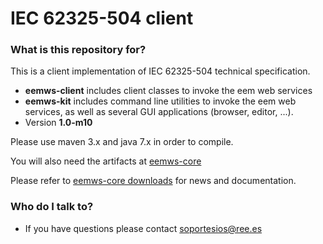 # IEC 62325-504 client #


### What is this repository for? ###

This is a client implementation of IEC 62325-504 technical specification.

* **eemws-client** includes client classes to invoke the eem web services
* **eemws-kit** includes command line utilities to invoke the eem web services, as well as several GUI applications (browser, editor, ...).
* Version **1.0-m10**

Please use maven 3.x and java 7.x in order to compile.

You will also need the artifacts at [eemws-core](https://bitbucket.org/smree/eemws-core)

Please refer to [eemws-core downloads](https://bitbucket.org/smree/eemws-core/downloads) for news and documentation.

### Who do I talk to? ###

* If you have questions please contact soportesios@ree.es
